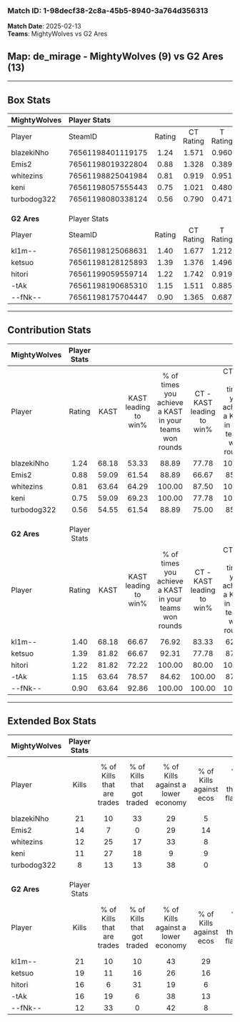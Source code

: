 ### Match ID: 1-98decf38-2c8a-45b5-8940-3a764d356313  
**Match Date**: 2025-02-13  
**Teams**: MightyWolves vs G2 Ares  

## **Map**: de_mirage - MightyWolves (9) vs G2 Ares (13)  
---  

## Box Stats  

| **MightyWolves** | Player Stats      |        |           |          |       |       |       |         |        |      |     |
| :- | :- | :-: | :-: | :-: | :-: | :-: | :-: | :-: | :-: | :-: | :-: |
| Player           | SteamID           | Rating | CT Rating | T Rating | KAST  |  ADR  | Kills | Assists | Deaths | K/D  | HS% |
| blazekiNho       | 76561198401119175 |  1.24  |   1.571   |  0.960   | 68.18 | 94.5  |  21   |    4    |   19   | 1.11 | 61  |
| Emis2            | 76561198019322804 |  0.88  |   1.328   |  0.389   | 59.09 | 78.6  |  14   |    4    |   18   | 0.78 | 64  |
| whitezins        | 76561198825041984 |  0.81  |   0.919   |  0.951   | 63.64 | 65.2  |  12   |    4    |   17   | 0.71 | 66  |
| keni             | 76561198057555443 |  0.75  |   1.021   |  0.480   | 59.09 | 47.4  |  11   |    3    |   14   | 0.79 | 54  |
| turbodog322      | 76561198080338124 |  0.56  |   0.790   |  0.471   | 54.55 | 51.1  |   8   |    3    |   16   | 0.50 | 25  |
|                  |                   |        |           |          |       |       |       |         |        |      |     |
|                  |                   |        |           |          |       |       |       |         |        |      |     |
|                  |                   |        |           |          |       |       |       |         |        |      |     |
| **G2 Ares**      | Player Stats      |        |           |          |       |       |       |         |        |      |     |
| Player           | SteamID           | Rating | CT Rating | T Rating | KAST  |  ADR  | Kills | Assists | Deaths | K/D  | HS% |
| kl1m--           | 76561198125068631 |  1.40  |   1.677   |  1.212   | 68.18 | 100.2 |  21   |    2    |   13   | 1.62 | 47  |
| ketsuo           | 76561198128125893 |  1.39  |   1.376   |  1.496   | 81.82 | 84.3  |  19   |    2    |   12   | 1.58 | 68  |
| hitori           | 76561199059559714 |  1.22  |   1.742   |  0.919   | 81.82 | 78.0  |  16   |    5    |   14   | 1.14 | 62  |
| -tAk             | 76561198190685310 |  1.15  |   1.511   |  0.885   | 63.64 | 85.6  |  16   |    7    |   13   | 1.23 | 56  |
| --fNk--          | 76561198175704447 |  0.90  |   1.365   |  0.687   | 63.64 | 62.2  |  12   |    9    |   14   | 0.86 | 41  |
---  

## Contribution Stats  

| **MightyWolves** | Player Stats |       |                      |                                                        |                           |                                                             |                          |                                                            |
| :- | :-: | :-: | :-: | :-: | :-: | :-: | :-: | :-: |
| Player           |    Rating    | KAST  | KAST leading to win% | % of times you achieve a KAST in your teams won rounds | CT - KAST leading to win% | CT - % of times you achieve a KAST in your teams won rounds | T - KAST leading to win% | T - % of times you achieve a KAST in your teams won rounds |
| blazekiNho       |     1.24     | 68.18 |        53.33         |                         88.89                          |           77.78           |                           100.00                            |          16.67           |                           50.00                            |
| Emis2            |     0.88     | 59.09 |        61.54         |                         88.89                          |           66.67           |                            85.71                            |          50.00           |                           100.00                           |
| whitezins        |     0.81     | 63.64 |        64.29         |                         100.00                         |           87.50           |                           100.00                            |          33.33           |                           100.00                           |
| keni             |     0.75     | 59.09 |        69.23         |                         100.00                         |           77.78           |                           100.00                            |          50.00           |                           100.00                           |
| turbodog322      |     0.56     | 54.55 |        61.54         |                         88.89                          |           75.00           |                            85.71                            |          40.00           |                           100.00                           |
|                  |              |       |                      |                                                        |                           |                                                             |                          |                                                            |
|                  |              |       |                      |                                                        |                           |                                                             |                          |                                                            |
|                  |              |       |                      |                                                        |                           |                                                             |                          |                                                            |
| **G2 Ares**      | Player Stats |       |                      |                                                        |                           |                                                             |                          |                                                            |
| Player           |    Rating    | KAST  | KAST leading to win% | % of times you achieve a KAST in your teams won rounds | CT - KAST leading to win% | CT - % of times you achieve a KAST in your teams won rounds | T - KAST leading to win% | T - % of times you achieve a KAST in your teams won rounds |
| kl1m--           |     1.40     | 68.18 |        66.67         |                         76.92                          |           83.33           |                            62.50                            |          55.56           |                           100.00                           |
| ketsuo           |     1.39     | 81.82 |        66.67         |                         92.31                          |           77.78           |                            87.50                            |          55.56           |                           100.00                           |
| hitori           |     1.22     | 81.82 |        72.22         |                         100.00                         |           80.00           |                           100.00                            |          62.50           |                           100.00                           |
| -tAk             |     1.15     | 63.64 |        78.57         |                         84.62                          |          100.00           |                            87.50                            |          57.14           |                           80.00                            |
| --fNk--          |     0.90     | 63.64 |        92.86         |                         100.00                         |          100.00           |                           100.00                            |          83.33           |                           100.00                           |
---  

## Extended Box Stats  

| **MightyWolves** | Player Stats |                            |                            |                                    |                         |                              |                                 |        |                             |                                     |                          |                               |                            |
| :- | :-: | :-: | :-: | :-: | :-: | :-: | :-: | :-: | :-: | :-: | :-: | :-: | :-: |
| Player           |    Kills     | % of Kills that are trades | % of Kills that got traded | % of Kills against a lower economy | % of Kills against ecos | % of Kills that are flawless | % of Kills that are close duels | Deaths | % of Deaths that get traded | % of Deaths against a lower economy | % of Deaths against ecos | % of Deaths that are flawless | % of Deaths that are close |
| blazekiNho       |      21      |             10             |             33             |                 29                 |            5            |              62              |               10                |   19   |             11              |                 11                  |            5             |              68               |             11             |
| Emis2            |      14      |             7              |             0              |                 29                 |           14            |              57              |                0                |   18   |              6              |                  6                  |            0             |              67               |             0              |
| whitezins        |      12      |             25             |             17             |                 33                 |            8            |              50              |                0                |   17   |             29              |                 12                  |            0             |              76               |             6              |
| keni             |      11      |             27             |             18             |                 9                  |            9            |              82              |                0                |   14   |              7              |                  7                  |            0             |              64               |             7              |
| turbodog322      |      8       |             13             |             13             |                 38                 |            0            |              50              |                0                |   16   |             13              |                 13                  |            0             |              50               |             19             |
|                  |              |                            |                            |                                    |                         |                              |                                 |        |                             |                                     |                          |                               |                            |
|                  |              |                            |                            |                                    |                         |                              |                                 |        |                             |                                     |                          |                               |                            |
|                  |              |                            |                            |                                    |                         |                              |                                 |        |                             |                                     |                          |                               |                            |
| **G2 Ares**      | Player Stats |                            |                            |                                    |                         |                              |                                 |        |                             |                                     |                          |                               |                            |
| Player           |    Kills     | % of Kills that are trades | % of Kills that got traded | % of Kills against a lower economy | % of Kills against ecos | % of Kills that are flawless | % of Kills that are close duels | Deaths | % of Deaths that get traded | % of Deaths against a lower economy | % of Deaths against ecos | % of Deaths that are flawless | % of Deaths that are close |
| kl1m--           |      21      |             10             |             10             |                 43                 |           29            |              76              |                0                |   13   |              8              |                 31                  |            8             |              54               |             0              |
| ketsuo           |      19      |             11             |             16             |                 26                 |           16            |              63              |               11                |   12   |             17              |                 33                  |            25            |              75               |             0              |
| hitori           |      16      |             6              |             31             |                 19                 |            6            |              44              |               19                |   14   |             29              |                 29                  |            7             |              64               |             7              |
| -tAk             |      16      |             19             |             6              |                 38                 |           13            |              75              |               13                |   13   |              8              |                 46                  |            23            |              62               |             0              |
| --fNk--          |      12      |             33             |             0              |                 42                 |            8            |              67              |                0                |   14   |             29              |                 29                  |            7             |              57               |             7              |
